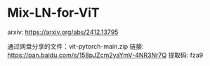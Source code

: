 # Mix-LN-for-ViT
arxiv: https://arxiv.org/abs/2412.13795

通过网盘分享的文件：vit-pytorch-main.zip
链接: https://pan.baidu.com/s/158pJZcm2yaYmV-4NR3Nr7Q 提取码: fza9 
